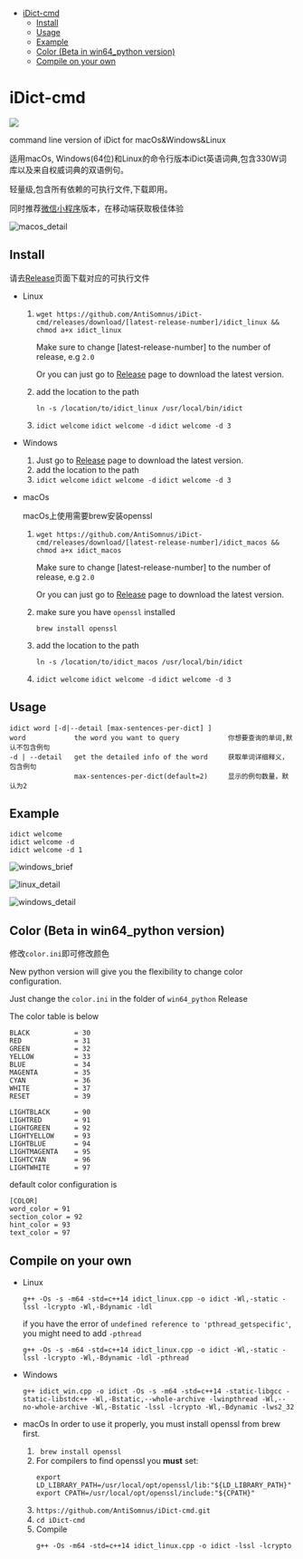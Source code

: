<!-- TOC -->

- [iDict-cmd](#idict-cmd)
    - [Install](#install)
    - [Usage](#usage)
    - [Example](#example)
    - [Color (Beta in win64_python version)](#color-beta-in-win64python-version)
    - [Compile on your own](#compile-on-your-own)

<!-- /TOC -->
# iDict-cmd
<img src="https://img.shields.io/github/release/AntiSomnus/iDict-cmd.svg"/>

command line version of iDict for macOs&Windows&Linux

适用macOs, Windows(64位)和Linux的命令行版本iDict英语词典,包含330W词库以及来自权威词典的双语例句。

轻量级,包含所有依赖的可执行文件,下载即用。

同时推荐[微信小程序](https://github.com/AntiSomnus/iDict-weapp)版本，在移动端获取极佳体验

![macos_detail](/pics/macos_detail.png "macos_detail")

## Install
请去[Release](https://github.com/AntiSomnus/iDict-cmd/releases/latest)页面下载对应的可执行文件
- Linux

    1. `wget https://github.com/AntiSomnus/iDict-cmd/releases/download/[latest-release-number]/idict_linux && chmod a+x idict_linux`

        Make sure to change [latest-release-number] to the number of release, e.g `2.0`

        Or you can just go to [Release](https://github.com/AntiSomnus/iDict-cmd/releases/latest) page to download the latest version.

    2. add the location to the path

        `ln -s /location/to/idict_linux /usr/local/bin/idict`
    3. `idict welcome` `idict welcome -d` `idict welcome -d 3`

- Windows

    1. Just go to [Release](https://github.com/AntiSomnus/iDict-cmd/releases/latest) page to download the latest version.
    2. add the location to the path
    3. `idict welcome` `idict welcome -d` `idict welcome -d 3`

- macOs

    macOs上使用需要brew安装openssl

    1. `wget https://github.com/AntiSomnus/iDict-cmd/releases/download/[latest-release-number]/idict_macos && chmod a+x idict_macos`

        Make sure to change [latest-release-number] to the number of release, e.g `2.0`

        Or you can just go to [Release](https://github.com/AntiSomnus/iDict-cmd/releases/latest) page to download the latest version.
    2. make sure you have `openssl` installed

        `brew install openssl`

    3. add the location to the path

        `ln -s /location/to/idict_macos /usr/local/bin/idict`
    4. `idict welcome` `idict welcome -d` `idict welcome -d 3`

## Usage
```
idict word [-d|--detail [max-sentences-per-dict] ]
word            the word you want to query            你想要查询的单词,默认不包含例句
-d | --detail   get the detailed info of the word     获取单词详细释义，包含例句
                max-sentences-per-dict(default=2)     显示的例句数量，默认为2
```
## Example
```
idict welcome
idict welcome -d
idict welcome -d 1
```
![windows_brief](/pics/windows_brief.png "windows_brief")

![linux_detail](/pics/linux_detail.png "linux_detail")

![windows_detail](/pics/windows_detail.png "windows_detail")

## Color (Beta in win64_python version)
修改`color.ini`即可修改颜色

New python version will give you the flexibility to change color configuration.

Just change the `color.ini` in the folder of `win64_python` Release

The color table is below
```
BLACK           = 30
RED             = 31
GREEN           = 32
YELLOW          = 33
BLUE            = 34
MAGENTA         = 35
CYAN            = 36
WHITE           = 37
RESET           = 39

LIGHTBLACK      = 90
LIGHTRED        = 91
LIGHTGREEN      = 92
LIGHTYELLOW     = 93
LIGHTBLUE       = 94
LIGHTMAGENTA    = 95
LIGHTCYAN       = 96
LIGHTWHITE      = 97
```

default color configuration is
```
[COLOR]
word_color = 91
section_color = 92
hint_color = 93
text_color = 97
```

## Compile on your own
- Linux
    ```
    g++ -Os -s -m64 -std=c++14 idict_linux.cpp -o idict -Wl,-static -lssl -lcrypto -Wl,-Bdynamic -ldl
    ```
    if you have the error of `undefined reference to 'pthread_getspecific'`, you might need to add `-pthread`
    ```
    g++ -Os -s -m64 -std=c++14 idict_linux.cpp -o idict -Wl,-static -lssl -lcrypto -Wl,-Bdynamic -ldl -pthread
    ```
- Windows
    ```
	g++ idict_win.cpp -o idict -Os -s -m64 -std=c++14 -static-libgcc -static-libstdc++ -Wl,-Bstatic,--whole-archive -lwinpthread -Wl,--no-whole-archive -Wl,-Bstatic -lssl -lcrypto -Wl,-Bdynamic -lws2_32
    ```
- macOs
    In order to use it properly, you must install openssl from brew first.


    1. ` brew install openssl`
    2. For compilers to find openssl you **must** set:
        ```
        export LD_LIBRARY_PATH=/usr/local/opt/openssl/lib:"${LD_LIBRARY_PATH}"
        export CPATH=/usr/local/opt/openssl/include:"${CPATH}"
        ```
    3. `https://github.com/AntiSomnus/iDict-cmd.git`
    4. `cd iDict-cmd`
    5. Compile
        ```
        g++ -Os -m64 -std=c++14 idict_linux.cpp -o idict -lssl -lcrypto
        ```
